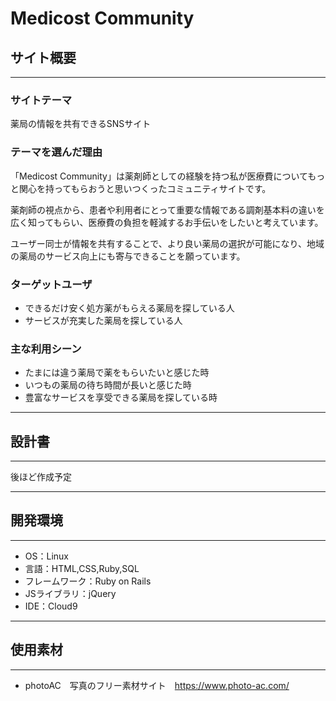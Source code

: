 # Medicost Community

## サイト概要

---

### サイトテーマ

薬局の情報を共有できるSNSサイト

### テーマを選んだ理由

「Medicost Community」は薬剤師としての経験を持つ私が医療費についてもっと関心を持ってもらおうと思いつくったコミュニティサイトです。

薬剤師の視点から、患者や利用者にとって重要な情報である調剤基本料の違いを広く知ってもらい、医療費の負担を軽減するお手伝いをしたいと考えています。

ユーザー同士が情報を共有することで、より良い薬局の選択が可能になり、地域の薬局のサービス向上にも寄与できることを願っています。

### ターゲットユーザ

- できるだけ安く処方薬がもらえる薬局を探している人
- サービスが充実した薬局を探している人

### 主な利用シーン

- たまには違う薬局で薬をもらいたいと感じた時
- いつもの薬局の待ち時間が長いと感じた時
- 豊富なサービスを享受できる薬局を探している時

---

## 設計書

---

後ほど作成予定

---

## 開発環境

---

- OS：Linux
- 言語：HTML,CSS,Ruby,SQL
- フレームワーク：Ruby on Rails
- JSライブラリ：jQuery
- IDE：Cloud9

---

## 使用素材

---

- photoAC　写真のフリー素材サイト　https://www.photo-ac.com/